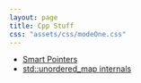 ```yaml
---
layout: page
title: Cpp Stuff
css: "assets/css/modeOne.css"
---
```


- [Smart Pointers](/notes/cpp_stuff/smart_pointers)
- [std::unordered_map internals](/notes/cpp_stuff/unordered_map)


